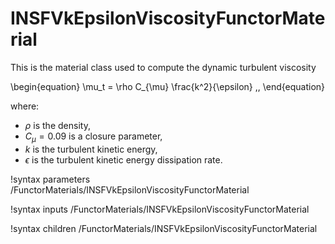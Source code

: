 # INSFVkEpsilonViscosityFunctorMaterial

This is the material class used to compute the dynamic turbulent viscosity

\begin{equation}
  \mu_t = \rho C_{\mu} \frac{k^2}{\epsilon} \,,
\end{equation}

where:

- $\rho$ is the density,
- $C_{\mu} = 0.09$ is a closure parameter,
- $k$ is the turbulent kinetic energy,
- $\epsilon$ is the turbulent kinetic energy dissipation rate.

!syntax parameters /FunctorMaterials/INSFVkEpsilonViscosityFunctorMaterial

!syntax inputs /FunctorMaterials/INSFVkEpsilonViscosityFunctorMaterial

!syntax children /FunctorMaterials/INSFVkEpsilonViscosityFunctorMaterial
